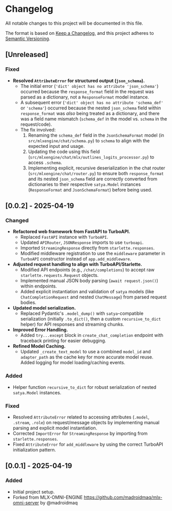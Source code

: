 # Changelog

All notable changes to this project will be documented in this file.

The format is based on [Keep a Changelog](https://keepachangelog.com/en/1.0.0/),
and this project adheres to [Semantic Versioning](https://semver.org/spec/v2.0.0.html).

## [Unreleased]

### Fixed

-   **Resolved `AttributeError` for structured output (`json_schema`).**
    -   The initial error (`'dict' object has no attribute 'json_schema'`) occurred because the `response_format` field in the request was parsed as a dictionary, not a `ResponseFormat` model instance.
    -   A subsequent error (`'dict' object has no attribute 'schema_def'` or `'schema'`) occurred because the nested `json_schema` field within `response_format` was *also* being treated as a dictionary, and there was a field name mismatch (`schema_def` in the model vs. `schema` in the request/code).
    -   The fix involved:
        1.  Renaming the `schema_def` field in the `JsonSchemaFormat` model (in `src/mlxengine/chat/schema.py`) to `schema` to align with the expected input and usage.
        2.  Updating the code using this field (`src/mlxengine/chat/mlx/outlines_logits_processor.py`) to access `.schema`.
        3.  Implementing explicit, recursive deserialization in the chat router (`src/mlxengine/chat/router.py`) to ensure both `response_format` and its nested `json_schema` field are correctly converted from dictionaries to their respective `satya.Model` instances (`ResponseFormat` and `JsonSchemaFormat`) before being used.

## [0.0.2] - 2025-04-19

### Changed

-   **Refactored web framework from FastAPI to TurboAPI.**
    -   Replaced `FastAPI` instance with `TurboAPI`.
    -   Updated `APIRouter`, `JSONResponse` imports to use `turboapi`.
    -   Imported `StreamingResponse` directly from `starlette.responses`.
    -   Modified middleware registration to use the `middleware` parameter in `TurboAPI` constructor instead of `app.add_middleware`.
-   **Adjusted request handling to align with TurboAPI/Starlette.**
    -   Modified API endpoints (e.g., `/chat/completions`) to accept raw `starlette.requests.Request` objects.
    -   Implemented manual JSON body parsing (`await request.json()`) within endpoints.
    -   Added explicit instantiation and validation of `satya` models (like `ChatCompletionRequest` and nested `ChatMessage`) from parsed request bodies.
-   **Updated model serialization.**
    -   Replaced Pydantic's `.model_dump()` with `satya`-compatible serialization (initially `.to_dict()`, then a custom `recursive_to_dict` helper) for API responses and streaming chunks.
-   **Improved Error Handling.**
    -   Added `try...except` block in `create_chat_completion` endpoint with traceback printing for easier debugging.
-   **Refined Model Caching.**
    -   Updated `_create_text_model` to use a combined `model_id` and `adapter_path` as the cache key for more accurate model reuse. Added logging for model loading/caching events.

### Added

-   Helper function `recursive_to_dict` for robust serialization of nested `satya.Model` instances.

### Fixed

-   Resolved `AttributeError` related to accessing attributes (`.model`, `.stream`, `.role`) on request/message objects by implementing manual parsing and explicit model instantiation.
-   Corrected `ImportError` for `StreamingResponse` by importing from `starlette.responses`.
-   Fixed `AttributeError` for `add_middleware` by using the correct TurboAPI initialization pattern.

## [0.0.1] - 2025-04-19

### Added

-   Initial project setup. 
-   Forked from MLX-OMNI-ENGINE https://github.com/madroidmaq/mlx-omni-server by @madroidmaq